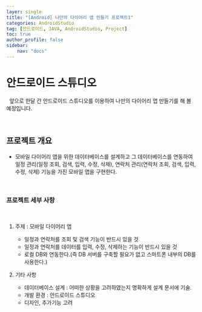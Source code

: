 ```yaml
---
layer: single
title: "[Android] 나만의 다이어리 앱 만들기 프로젝트1"
categories: AndroidStudio
tag: [안드로이드, JAVA, AndroidStudio, Project]
toc: true
author_profile: false
sidebar: 
    nav: "docs"
---
```


# 안드로이드 스튜디오

&nbsp;
앞으로 한달 간 안드로이드 스튜디오를 이용하여 나만의 다이어리 앱 만들기를 해 볼 예정입니다.

&nbsp;
## 프로젝트 개요
- 모바일 다이어리 앱을 위한 데이터베이스를 설계하고 그 데이터베이스를 연동하여 일정 관리(일정 조회, 검색, 입력, 수정, 삭제), 연락처 관리(연락처 조회, 검색, 입력, 수정, 삭제) 기능을 가진 모바일 앱을 구현한다.

&nbsp;
&nbsp;
### 프로젝트 세부 사항
&nbsp;
1. 주제 : 모바일 다이어리 앱
   - 일정과 연락처를 조회 및 검색 기능이 반드시 있을 것
   - 일정과 연락처를 데이터를 입력, 수정, 삭제하는 기능이 반드시 있을 것
   - 로컬 DB와 연동한다.(즉 DB 서버를 구축할 필요가 없고 스마트폰 내부의 DB를 사용한다.)  

2. 기타 사항
   - 데이터베이스 설계 : 어떠한 상황을 고려하였는지 명확하게 설계 문서에 기술.
   - 개발 환경 : 안드로이드 스튜디오
   - 디자인, 추가기능 고려

